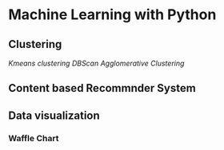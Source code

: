 # Machine Learning with Python

## Clustering
*Kmeans clustering*
*DBScan*
*Agglomerative Clustering*

## Content based Recommnder System


## Data visualization

### Waffle Chart




